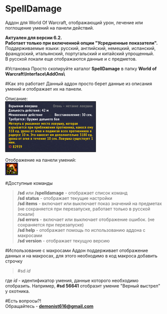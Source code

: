 # SpellDamage
Аддон для World Of Warcraft, отображающий урон, лечение или поглощение умений на панели действий.

**Актуален для версии 6.2.  
Работает только при включенной опции "Усредненные показатели".**  
Поддерживаемые языки: русский, английский, немецкий, испанский, французский, итальянский, португальский и китайский упрощенный.  
В русской локали еще отображаются данные и с предметов. 

#Установка
Просто скопируйте каталог **SpellDamage** в папку **World of Warcraft\\Interface\\AddOns\\**

#Как это работает
Данный аддон просто берет данные из описания умений и отображает их на панели.

Описание:  
![_изображение не найдено_](images/description.jpg)


Отображение на панели умений:  
![_изображение не найдено_](images/spell.jpg)

#Доступные команды
>**/sd** или **/spelldamage** - отображает список команд  
>**/sd status** - отображает текущие настройки  
>**/sd items** - включает или выключает показ значений на предметах (не сохраняется при перезапуске, работает только в русской локали)  
>**/sd errors** - включает или выключает отображение ошибок. (не сохраняется при перезапуске)  
>**/sd help** -  отображает помощь по использованию аддона с макросами  
>**/sd version** - отображает текущую версию

#Использование с макросами
Аддон поддерживает отображение данных и на макросах, для этого необходимо в код макроса добавить строчку
>\#sd *id*
  
где *id* - идентификатор умения, данные которого необходимо отобразить. Например, **\#sd 56641** отобразит умение "Верный выстрел" у охотника.

#Есть вопросы?!  
Обращайтесь - **demonist616@gmail.com**